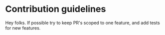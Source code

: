 # Contribution guidelines

Hey folks. If possible try to keep PR's scoped to one feature, and add tests for new features.
